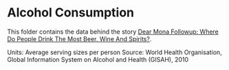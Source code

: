 # Alcohol Consumption

This folder contains the data behind the story [Dear Mona Followup: Where Do People Drink The Most Beer, Wine And Spirits?](http://fivethirtyeight.com/datalab/dear-mona-followup-where-do-people-drink-the-most-beer-wine-and-spirits/).

Units: Average serving sizes per person
Source: World Health Organisation, Global Information System on Alcohol and Health (GISAH), 2010
